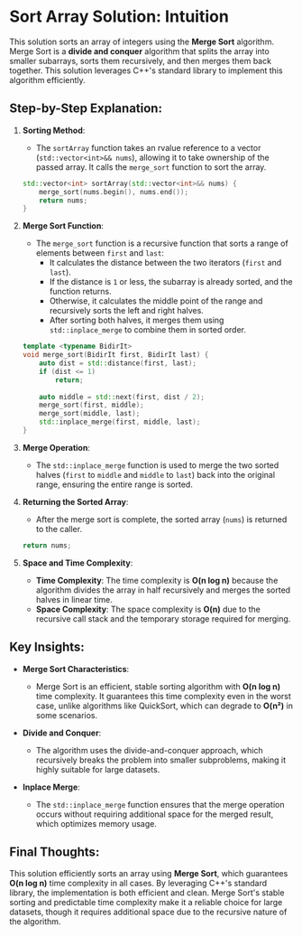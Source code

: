 # Sort Array Solution: Intuition

This solution sorts an array of integers using the **Merge Sort** algorithm. Merge Sort is a **divide and conquer** algorithm that splits the array into smaller subarrays, sorts them recursively, and then merges them back together. This solution leverages C++'s standard library to implement this algorithm efficiently.

## Step-by-Step Explanation:

1. **Sorting Method**:
   - The `sortArray` function takes an rvalue reference to a vector (`std::vector<int>&& nums`), allowing it to take ownership of the passed array. It calls the `merge_sort` function to sort the array.
   
   ```cpp
   std::vector<int> sortArray(std::vector<int>&& nums) {
       merge_sort(nums.begin(), nums.end());
       return nums;
   }
   ```

2. **Merge Sort Function**:
   - The `merge_sort` function is a recursive function that sorts a range of elements between `first` and `last`:
     - It calculates the distance between the two iterators (`first` and `last`).
     - If the distance is `1` or less, the subarray is already sorted, and the function returns.
     - Otherwise, it calculates the middle point of the range and recursively sorts the left and right halves.
     - After sorting both halves, it merges them using `std::inplace_merge` to combine them in sorted order.
   
   ```cpp
   template <typename BidirIt>
   void merge_sort(BidirIt first, BidirIt last) {
       auto dist = std::distance(first, last);
       if (dist <= 1)
           return;
       
       auto middle = std::next(first, dist / 2);
       merge_sort(first, middle);
       merge_sort(middle, last);
       std::inplace_merge(first, middle, last);
   }
   ```

3. **Merge Operation**:
   - The `std::inplace_merge` function is used to merge the two sorted halves (`first` to `middle` and `middle` to `last`) back into the original range, ensuring the entire range is sorted.

4. **Returning the Sorted Array**:
   - After the merge sort is complete, the sorted array (`nums`) is returned to the caller.

   ```cpp
   return nums;
   ```

5. **Space and Time Complexity**:
   - **Time Complexity**: The time complexity is **O(n log n)** because the algorithm divides the array in half recursively and merges the sorted halves in linear time.
   - **Space Complexity**: The space complexity is **O(n)** due to the recursive call stack and the temporary storage required for merging.

## Key Insights:

- **Merge Sort Characteristics**:
  - Merge Sort is an efficient, stable sorting algorithm with **O(n log n)** time complexity. It guarantees this time complexity even in the worst case, unlike algorithms like QuickSort, which can degrade to **O(n²)** in some scenarios.
  
- **Divide and Conquer**:
  - The algorithm uses the divide-and-conquer approach, which recursively breaks the problem into smaller subproblems, making it highly suitable for large datasets.

- **Inplace Merge**:
  - The `std::inplace_merge` function ensures that the merge operation occurs without requiring additional space for the merged result, which optimizes memory usage.

## Final Thoughts:

This solution efficiently sorts an array using **Merge Sort**, which guarantees **O(n log n)** time complexity in all cases. By leveraging C++'s standard library, the implementation is both efficient and clean. Merge Sort's stable sorting and predictable time complexity make it a reliable choice for large datasets, though it requires additional space due to the recursive nature of the algorithm.
